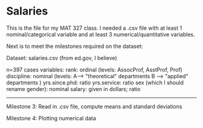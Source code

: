 # Salaries

This is the file for my MAT 327 class.  I needed a .csv file with at least 1 nominal/categorical variable and at least 3 numerical/quantitative variables.

Next is to meet the milestones required on the dataset: 

Dataset: salaries.csv (from ed.gov, I believe)

n=397 cases
variables:
rank: ordinal (levels:  AssocProf, AsstProf, Prof)
discipline: nominal (levels:  A--> "theoretical" departments B --> "applied" departments )
yrs.since.phd: ratio
yrs.service: ratio
sex (which I should rename gender): nominal
salary: given in dollars; ratio

***************
Milestone 3:  Read in .csv file, compute means and standard deviations

Milestone 4: Plotting numerical data







